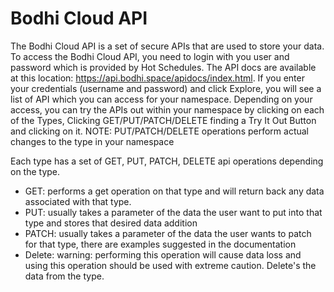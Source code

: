 Bodhi Cloud API
===========

The Bodhi Cloud API is a set of secure APIs that are used to store your data.  To access the Bodhi Cloud API, you need to login with you user and password which is provided by Hot Schedules.  The API docs are available at this location: <a href="https://api.bodhi.space/apidocs/index.html">https://api.bodhi.space/apidocs/index.html</a>.  If you enter your credentials (username and password) and click Explore, you will see a list of API which you can access for your namespace.  Depending on your access, you can try the APIs out within your namespace by clicking on each of the Types, Clicking GET/PUT/PATCH/DELETE finding a Try It Out Button and clicking on it.  NOTE: PUT/PATCH/DELETE operations perform actual changes to the type in your namespace

Each type has a set of GET, PUT, PATCH, DELETE api operations depending on the type.
* GET: performs a get operation on that type and will return back any data associated with that type.
* PUT: usually takes a parameter of the data the user want to put into that type and stores that desired data addition
* PATCH: usually takes a parameter of the data the user wants to patch for that type, there are examples suggested in the documentation
* Delete: warning: performing this operation will cause data loss and using this operation should be used with extreme caution.  Delete's the data from the type.
